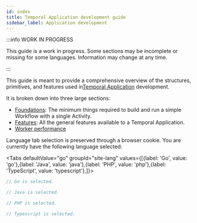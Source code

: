 ```yaml
---
id: index
title: Temporal Application development guide
sidebar_label: Application development
---
```


:::info WORK IN PROGRESS

This guide is a work in progress.
Some sections may be incomplete or missing for some languages.
Information may change at any time.

:::

This guide is meant to provide a comprehensive overview of the structures, primitives, and features used in[Temporal Application](/concepts/what-is-a-temporal-application) development.

It is broken down into three large sections:

- [Foundations](/next/application-development/foundations): The minimum things required to build and run a simple Workflow with a single Activity.
- [Features](/next/application-development/features): All the general features available to a Temporal Application.
- [Worker performance](/next/application-development/worker-performance)

Language tab selection is preserved through a browser cookie.
You are currently have the following language selected:

<Tabs
defaultValue="go"
groupId="site-lang"
values={[{label: 'Go', value: 'go'},{label: 'Java', value: 'java'},{label: 'PHP', value: 'php'},{label: 'TypeScript', value: 'typescript'},]}>

<TabItem value="go">

```go
// Go is selected.
```

</TabItem>
<TabItem value="java">

```java
// Java is selected.
```

</TabItem>
<TabItem value="php">

```php
// PHP is selected.
```

</TabItem>
<TabItem value="typescript">

```typescript
// Typescript is selected.
```

</TabItem>
</Tabs>
